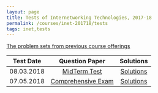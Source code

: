 ```yaml
---
layout: page
title: Tests of Internetworking Technologies, 2017-18
permalink: /courses/inet-201718/tests
tags: inet,tests
---
```


[The problem sets from previous course offerings](https://www.dropbox.com/sh/bnrd8fu6eoa6xgi/AAA5iIDr4za1QJ8kAo677c4Ya?dl=1)

| Test Date | Question Paper | Solutions |
|-------- |:----------:|:----------:|
| 08.03.2018 | [MidTerm Test](https://www.dropbox.com/s/76s4d8i86e8e4yo/mid_term.pdf?dl=1) | [Solutions](https://www.dropbox.com/s/qmxbrjajqg8jimb/mid_term_sol.pdf?dl=1) |
| 07.05.2018 | [Comprehensive Exam](https://www.dropbox.com/s/onurmwb6cg9khbj/compre.pdf?dl=1) | [Solutions](https://www.dropbox.com/s/bwi4hcl91iwd1pm/compre_sol.pdf?dl=1) |

